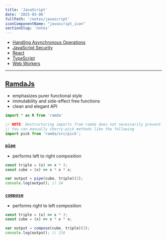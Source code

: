 ```yaml
---
title: 'JavaScript'
date: '2025-03-06'
fullPath: '/notes/javascript'
iconComponentName: "javascript_icon"
sectionSlug: 'notes'
---
```


- [Handling Asynchronous Operations](./async.md)
- [JavaScript Security](./security.md)
- [React](./react/index.md)
- [TypeScript](./typescript/index.md)
- [Web Workers](./web-workers.md)

---

## [RamdaJs](https://ramdajs.com/)

- emphasizes purer functional style
- immutability and side-effect free functions
- clean and elegant API

```javascript
import * as R from 'ramda'

// NOTE: Destructuring imports from ramda does not necessarily prevent importing the entire library.
// You can manually cherry-pick methods like the following
import pick from 'ramda/src/pick';
```

### [`pipe`](https://ramdajs.com/docs/#pipe)

- performs left to right composition

```javascript
const triple = (x) => x * 3;
const cube = (x) => x * x * x;

var output = pipe(cube, triple)(2);
console.log(output); // 24
```

### [`compose`](https://ramdajs.com/docs/#compose)

- performs right to left composition

```javascript
const triple = (x) => x * 3;
const cube = (x) => x * x * x;

var output = compose(cube, triple)(2);
console.log(output); // 216
```
